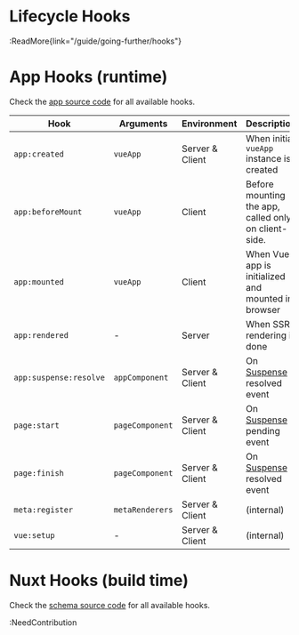 # Lifecycle Hooks

:ReadMore{link="/guide/going-further/hooks"}

# App Hooks (runtime)

Check the [app source code](https://github.com/nuxt/framework/blob/main/packages/nuxt/src/app/nuxt.ts#L18) for all available hooks.

Hook                   | Arguments         | Environment | Description |
-----------------------|-------------------|--------------|-------------|
`app:created`          | `vueApp`          | Server & Client | When initial `vueApp` instance is created |
`app:beforeMount`      | `vueApp`          | Client | Before mounting the app, called only on client-side. |
`app:mounted`          | `vueApp`          | Client | When Vue app is initialized and mounted in browser |
`app:rendered`         | -                 | Server | When SSR rendering is done |
`app:suspense:resolve` | `appComponent`    | Server & Client | On [Suspense](https://vuejs.org/guide/built-ins/suspense.html#suspense) resolved event |
`page:start`           | `pageComponent`   | Server & Client | On [Suspense](https://vuejs.org/guide/built-ins/suspense.html#suspense) pending event |
`page:finish`          | `pageComponent`   | Server & Client | On [Suspense](https://vuejs.org/guide/built-ins/suspense.html#suspense) resolved event |
`meta:register`        | `metaRenderers`   | Server & Client | (internal) |
`vue:setup`            | -                 | Server & Client | (internal) |

# Nuxt Hooks (build time)

Check the [schema source code](https://github.com/nuxt/framework/blob/main/packages/schema/src/types/hooks.ts#L55) for all available hooks.

:NeedContribution
